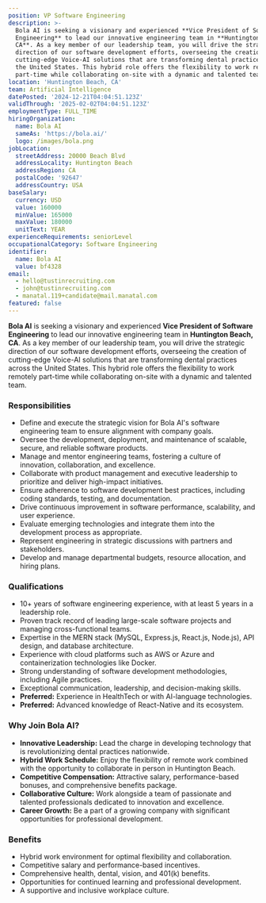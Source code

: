 ```yaml
---
position: VP Software Engineering
description: >-
  Bola AI is seeking a visionary and experienced **Vice President of Software
  Engineering** to lead our innovative engineering team in **Huntington Beach,
  CA**. As a key member of our leadership team, you will drive the strategic
  direction of our software development efforts, overseeing the creation of
  cutting-edge Voice-AI solutions that are transforming dental practices across
  the United States. This hybrid role offers the flexibility to work remotely
  part-time while collaborating on-site with a dynamic and talented team
location: 'Huntington Beach, CA'
team: Artificial Intelligence
datePosted: '2024-12-21T04:04:51.123Z'
validThrough: '2025-02-02T04:04:51.123Z'
employmentType: FULL_TIME
hiringOrganization:
  name: Bola AI
  sameAs: 'https://bola.ai/'
  logo: /images/bola.png
jobLocation:
  streetAddress: 20000 Beach Blvd
  addressLocality: Huntington Beach
  addressRegion: CA
  postalCode: '92647'
  addressCountry: USA
baseSalary:
  currency: USD
  value: 160000
  minValue: 165000
  maxValue: 180000
  unitText: YEAR
experienceRequirements: seniorLevel
occupationalCategory: Software Engineering
identifier:
  name: Bola AI
  value: bf4328
email:
  - hello@tustinrecruiting.com
  - john@tustinrecruiting.com
  - manatal.119+candidate@mail.manatal.com
featured: false
---
```


**Bola AI** is seeking a visionary and experienced **Vice President of Software Engineering** to lead our innovative engineering team in **Huntington Beach, CA**. As a key member of our leadership team, you will drive the strategic direction of our software development efforts, overseeing the creation of cutting-edge Voice-AI solutions that are transforming dental practices across the United States. This hybrid role offers the flexibility to work remotely part-time while collaborating on-site with a dynamic and talented team.

### Responsibilities
- Define and execute the strategic vision for Bola AI's software engineering team to ensure alignment with company goals.
- Oversee the development, deployment, and maintenance of scalable, secure, and reliable software products.
- Manage and mentor engineering teams, fostering a culture of innovation, collaboration, and excellence.
- Collaborate with product management and executive leadership to prioritize and deliver high-impact initiatives.
- Ensure adherence to software development best practices, including coding standards, testing, and documentation.
- Drive continuous improvement in software performance, scalability, and user experience.
- Evaluate emerging technologies and integrate them into the development process as appropriate.
- Represent engineering in strategic discussions with partners and stakeholders.
- Develop and manage departmental budgets, resource allocation, and hiring plans.

### Qualifications
- 10+ years of software engineering experience, with at least 5 years in a leadership role.
- Proven track record of leading large-scale software projects and managing cross-functional teams.
- Expertise in the MERN stack (MySQL, Express.js, React.js, Node.js), API design, and database architecture.
- Experience with cloud platforms such as AWS or Azure and containerization technologies like Docker.
- Strong understanding of software development methodologies, including Agile practices.
- Exceptional communication, leadership, and decision-making skills.
- **Preferred:** Experience in HealthTech or with AI-language technologies.
- **Preferred:** Advanced knowledge of React-Native and its ecosystem.

### Why Join Bola AI?
- **Innovative Leadership:** Lead the charge in developing technology that is revolutionizing dental practices nationwide.
- **Hybrid Work Schedule:** Enjoy the flexibility of remote work combined with the opportunity to collaborate in person in Huntington Beach.
- **Competitive Compensation:** Attractive salary, performance-based bonuses, and comprehensive benefits package.
- **Collaborative Culture:** Work alongside a team of passionate and talented professionals dedicated to innovation and excellence.
- **Career Growth:** Be a part of a growing company with significant opportunities for professional development.

### Benefits
- Hybrid work environment for optimal flexibility and collaboration.
- Competitive salary and performance-based incentives.
- Comprehensive health, dental, vision, and 401(k) benefits.
- Opportunities for continued learning and professional development.
- A supportive and inclusive workplace culture.

